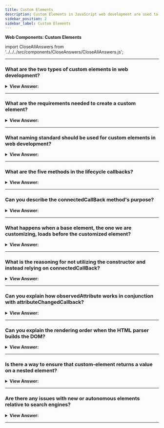 ```yaml
---
title: Custom Elements
description: Custom Elements in JavaScript web development are used to create reusable components. - JavaScript Interview Questions and Answers
sidebar_position: 2
sidebar_label: Custom Elements
---
```


**Web Components: Custom Elements**

import CloseAllAnswers from '../../../src/components/CloseAnswers/CloseAllAnswers.js';

<CloseAllAnswers />

---

### What are the two types of custom elements in web development?

<details>
  <summary><strong>View Answer:</strong></summary>
  <div>
  <div><strong>Interview Response:</strong> We classify custom elements into two groups: autonomous custom elements and modified built-in components. Autonomous custom elements — elements that are "all-new" and extend the abstract HTMLElement class. Customized built-in elements — extending built-in components, such as a customized button based on HTMLButtonElement.
    </div>
  </div>
</details>

---

### What are the requirements needed to create a custom element?

<details>
  <summary><strong>View Answer:</strong></summary>
  <div>
  <div><strong>Interview Response:</strong> To create a custom element, we need a class extension, like HTMLElement, and a customElement defined to register the new element. These requirements cover both the customized and autonomous elements. In addition, there are several methods that we can use that are optional, like connectedCallBack, for custom elements.
    </div><br />
  <div><strong className="codeExample">Code Example:</strong><br /><br />

  <div></div>

```js
class MyElement extends HTMLElement {
  constructor() {
    super();
    // element created
  }
}

// let the browser know that <my-element> is served by our new class
customElements.define('my-element', MyElement);
```

  </div>
  </div>
</details>

---

### What naming standard should be used for custom elements in web development?

<details>
  <summary><strong>View Answer:</strong></summary>
  <div>
  <div><strong>Interview Response:</strong> Custom element names must have a hyphen (-) e.g., my-element and super-button are valid names, but myelement is not. That is to ensure no name conflicts between built-in and custom HTML elements.
    </div>
  </div>
</details>

---

### What are the five methods in the lifecycle callbacks?

<details>
  <summary><strong>View Answer:</strong></summary>
  <div>
  <div><strong>Interview Response:</strong> The five methods included in the lifecycle callbacks are the connectedCallback, disconnected, adoptedCallback, attributeChangedCallback, and the observedAttributes methods.
    </div>
  </div>
</details>

---

### Can you describe the connectedCallBack method's purpose?

<details>
  <summary><strong>View Answer:</strong></summary>
  <div>
  <div><strong>Interview Response:</strong> The connectedCallBack invokes each time the custom element appends into a document-connected element. This action happens each time the node moves and before the element's contents completely propagates.
    </div>
  </div>
</details>

---

### What happens when a base element, the one we are customizing, loads before the customized element?

<details>
  <summary><strong>View Answer:</strong></summary>
  <div>
  <div><strong>Interview Response:</strong> If the browser encounters any elements we are trying to customize before customElements.define, that is not an error. But the element is yet unknown, just like any non-standard tag.<br /><br />
  Such “undefined” elements can be styled with CSS selector :not(:defined).<br /><br />
  When customElement.define is called, they are “upgraded”: a new instance of the element we are trying to customize gets created for each, and connectedCallback gets called. They become :defined.
    </div>
  </div>
</details>

---

### What is the reasoning for not utilizing the constructor and instead relying on connectedCallBack?

<details>
  <summary><strong>View Answer:</strong></summary>
  <div>
  <div><strong>Interview Response:</strong> The reason is simple: it is too early when the constructor gets called. The element gets created, but the browser did not yet process/assign attributes at this stage: calls to getAttribute would return null. So, we cannot render there. Besides, if you think about it, it is better to delay the work until needed.<br /><br />When the element gets added to the document, the connectedCallback is triggered. It is not just attached to another element as a child but instead becomes a part of the page. As a result, we may construct detached DOM, create elements, and prepare them for subsequent usage. They do not render until they get included on the page.
    </div>
  </div>
</details>

---

### Can you explain how observedAttribute works in conjunction with attributeChangedCallback?

<details>
  <summary><strong>View Answer:</strong></summary>
  <div>
  <div><strong>Interview Response:</strong> When one of the custom element's attributes gets added, deleted, or updated, the attributeChangedCallback gets called. We may observe attributes by passing a list of them to the observedAttributes() static getter. When such attributes are adjusted, attributeChangedCallback invokes.
    </div><br />
  <div><strong className="codeExample">Code Example:</strong><br /><br />

  <div></div>

```html
<script>
  class TimeFormatted extends HTMLElement {
    render() {
      // (1)
      let date = new Date(this.getAttribute('datetime') || Date.now());

      this.innerHTML = new Intl.DateTimeFormat('default', {
        year: this.getAttribute('year') || undefined,
        month: this.getAttribute('month') || undefined,
        day: this.getAttribute('day') || undefined,
        hour: this.getAttribute('hour') || undefined,
        minute: this.getAttribute('minute') || undefined,
        second: this.getAttribute('second') || undefined,
        timeZoneName: this.getAttribute('time-zone-name') || undefined,
      }).format(date);
    }

    connectedCallback() {
      // (2)
      if (!this.rendered) {
        this.render();
        this.rendered = true;
      }
    }

    static get observedAttributes() {
      // (3)
      return [
        'datetime',
        'year',
        'month',
        'day',
        'hour',
        'minute',
        'second',
        'time-zone-name',
      ];
    }

    attributeChangedCallback(name, oldValue, newValue) {
      // (4)
      this.render();
    }
  }

  customElements.define('time-formatted', TimeFormatted);
</script>

<time-formatted id="elem" hour="numeric" minute="numeric" second="numeric">
</time-formatted>

<script>
  setInterval(() => elem.setAttribute('datetime', new Date()), 1000); // (5)
</script>
```

:::note
It does not trigger unlisted properties (for performance reasons).
:::

  </div>
  </div>
</details>

---

### Can you explain the rendering order when the HTML parser builds the DOM?

<details>
  <summary><strong>View Answer:</strong></summary>
  <div>
  <div><strong>Interview Response:</strong> When the HTML parser builds the DOM, elements are processed and parents before children. E.g., if we have &#8249;outer&#8250;&#8249;inner&#8250;&#8249;/inner&#8250;&#8249;/outer&#8250;, then &#8249;outer&#8250; element is created and connected to DOM first, and then &#8249;inner&#8250;. That leads to important consequences for custom elements that we should prepare for in our code.
    </div><br />
  <div><strong className="codeExample">Code Example:</strong><br /><br />

  <div></div>

```html
<script>
  customElements.define(
    'user-info',
    class extends HTMLElement {
      connectedCallback() {
        alert(this.innerHTML); // alert is empty (*)
      }
    }
  );
</script>

<user-info>John</user-info>
```

  </div>
  </div>
</details>

---

### Is there a way to ensure that custom-element returns a value on a nested element?

<details>
  <summary><strong>View Answer:</strong></summary>
  <div>
  <div><strong>Interview Response:</strong> When the HTML parser builds the DOM, elements are processed and parents before children. E.g., if we have &#8249;outer&#8250;&#8249;inner&#8250;&#8249;/inner&#8250;&#8249;/outer&#8250;, then &#8249;outer&#8250; element is created and connected to DOM first, and then &#8249;inner&#8250;. That leads to important consequences for custom elements that we should prepare for in our code. To handle inner elements, we can delay actions using setTimeout to ensure that the DOM has completed loading our document. If we want to pass information to custom-element, we can use attributes. They are available immediately, or if we need the children, we can defer access to them with zero-delay setTimeout.
    </div><br />
  <div><strong className="codeExample">Code Example:</strong><br /><br />

  <div></div>

```html
<script>
  customElements.define(
    'user-info',
    class extends HTMLElement {
      connectedCallback() {
        setTimeout(() => alert(this.innerHTML)); // John (*)
      }
    }
  );
</script>

<user-info>John</user-info>
```

  </div>
  </div>
</details>

---

### Are there any issues with new or autonomous elements relative to search engines?

<details>
  <summary><strong>View Answer:</strong></summary>
  <div>
  <div><strong>Interview Response:</strong> Yes, a new or autonomous element like &#8249;my-element&#8250; does not give a search engine enough information, like associated semantics. The elements are unknown to search engines, and accessibility devices cannot translate them. We can extend and customize built-in HTML elements by inheriting them from their classes to fix this.
    </div><br />
  <div><strong className="codeExample">Code Example:</strong><br /><br />

  <div></div>

```html
<script>
  // The button that says "hello" on click
  class HelloButton extends HTMLButtonElement {
    constructor() {
      super();
      this.addEventListener('click', () => alert('Hello!'));
    }
  }

  customElements.define('hello-button', HelloButton, { extends: 'button' });
</script>

<button is="hello-button">Click me</button>

<button is="hello-button" disabled>Disabled</button>

<user-info>John</user-info>
```

  </div>
  </div>
</details>

---
